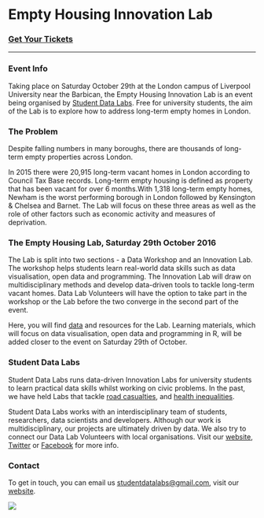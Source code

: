 # Empty Housing Innovation Lab

### [Get Your Tickets](https://www.eventbrite.co.uk/e/empty-housing-innovation-lab-tickets-27443479185)
---

### Event Info
Taking place on Saturday October 29th at the London campus of Liverpool University near the Barbican, the Empty Housing Innovation Lab is an event being organised by [Student Data Labs](studentdatalabs.com). Free for university students, the aim of the Lab is to explore how to address long-term empty homes in London. 

### The Problem
Despite falling numbers in many boroughs, there are thousands of long-term empty properties across London. 

In 2015 there were 20,915 long-term vacant homes in London according to Council Tax Base records. Long-term empty housing is defined as property that has been vacant for over 6 months.With 1,318 long-term empty homes, Newham is the worst performing borough in London followed by Kensington & Chelsea and Barnet. The Lab will focus on these three areas as well as the role of other factors such as economic activity and measures of deprivation.

### The Empty Housing Lab, Saturday 29th October 2016
The Lab is split into two sections - a Data Workshop and an Innovation Lab. The workshop helps students learn real-world data skills such as data visualisation, open data and programming. The Innovation Lab will draw on multidisciplinary methods and develop data-driven tools to tackle long-term vacant homes. Data Lab Volunteers will have the option to take part in the workshop or the Lab before the two converge in the second part of the event.

Here, you will find [data](https://github.com/StudentDataLabs/EmptyHousingInnovationLab/tree/master/data) and resources for the Lab. Learning materials, which will focus on data visualisation, open data and programming in R, will be added closer to the event on Saturday 29th of October.

### Student Data Labs
Student Data Labs runs data-driven Innovation Labs for university students to learn practical data skills whilst working on civic problems. In the past, we have held Labs that tackle [road casualties](https://github.com/StudentDataLabs/VisionZeroInnovationLab), and [health inequalities](https://github.com/StudentDataLabs/HealthInnovationLab). 

Student Data Labs works with an interdisciplinary team of students, researchers, data scientists and developers. Although our work is multidisciplinary, our projects are ultimately driven by data. We also try to connect our Data Lab Volunteers with local organisations. Visit our [website](http://studentdatalabs.com/), [Twitter](https://twitter.com/StudentDataLabs) or [Facebook](https://www.facebook.com/StudentDataLabs) for more info.

### Contact
To get in touch, you can email us <u>studentdatalabs@gmail.com</u>, visit our [website](studentdatalabs.com).

![](https://studentdatalabs.files.wordpress.com/2016/01/newlogo4-e1460235034568.png)

